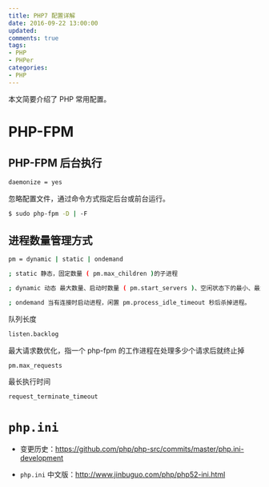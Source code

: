 ```yaml
---
title: PHP7 配置详解
date: 2016-09-22 13:00:00
updated:
comments: true
tags:
- PHP
- PHPer
categories:
- PHP
---
```


本文简要介绍了 PHP 常用配置。

<!--more-->

# PHP-FPM

## PHP-FPM 后台执行

```bash
daemonize = yes
```

忽略配置文件，通过命令方式指定后台或前台运行。

```bash
$ sudo php-fpm -D | -F
```

## 进程数量管理方式

```bash
pm = dynamic | static | ondemand

; static 静态，固定数量 ( pm.max_children )的子进程

; dynamic 动态 最大数量、启动时数量 ( pm.start_servers )、空闲状态下的最小、最大进程数量 (pm.min_spare_servers)

; ondemand 当有连接时启动进程，闲置 pm.process_idle_timeout 秒后杀掉进程。
```

队列长度

```bash
listen.backlog
```

最大请求数优化，指一个 php-fpm 的工作进程在处理多少个请求后就终止掉

```bash
pm.max_requests
```

最长执行时间

```bash
request_terminate_timeout
```

# `php.ini`

* 变更历史：https://github.com/php/php-src/commits/master/php.ini-development

* `php.ini` 中文版：http://www.jinbuguo.com/php/php52-ini.html
